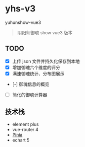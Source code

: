 # yhs-v3

yuhunshow-vue3

> 阴阳师御魂 show vue3 版本

## TODO

- [x] 上传 json 文件并持久化保存到本地
- [x] 增加御魂六个维度的评分
- [x] 满速御魂统计、分布图展示
- [-] 御魂信息的概览
- [ ] 简化的御魂计算器

## 技术栈

- element plus
- vue-router 4
- [Pinia](https://github.com/posva/pinia)
- echart 5
